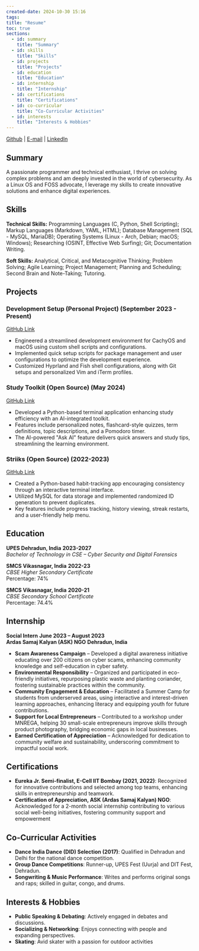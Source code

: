 ```yaml
---
created-date: 2024-10-30 15:16
tags: 
title: "Resume"
toc: true
sections:
  - id: summary
    title: "Summary"
  - id: skills
    title: "Skills"
  - id: projects
    title: "Projects"
  - id: education
    title: "Education"
  - id: internship
    title: "Internship"
  - id: certifications
    title: "Certifications"
  - id: co-curricular
    title: "Co-Curricular Activities"
  - id: interests
    title: "Interests & Hobbies"
---
```


[Github](https://github.com/harshdeepsinghin) | [E-mail](contact@harshdeepsingh.in) | [LinkedIn](https://www.linkedin.com/in/harshdeepsinghin/)

## Summary
A passionate programmer and technical enthusiast, I thrive on solving complex problems and am deeply invested in the world of cybersecurity. As a Linux OS and FOSS advocate, I leverage my skills to create innovative solutions and enhance digital experiences.

## Skills

**Technical Skills:** Programming Languages (C, Python, Shell Scripting); Markup Languages (Markdown, YAML, HTML); Database Management (SQL - MySQL, MariaDB); Operating Systems (Linux - Arch, Debian; macOS; Windows); Researching (OSINT, Effective Web Surfing); Git; Documentation Writing.

**Soft Skills:** Analytical, Critical, and Metacognitive Thinking; Problem Solving; Agile Learning; Project Management; Planning and Scheduling; Second Brain and Note-Taking; Tutoring.
## Projects

### Development Setup (Personal Project) (September 2023 - Present)

[GitHub Link](https://github.com/harshdeepsinghin/dotfiles)

- Engineered a streamlined development environment for CachyOS and macOS using custom shell scripts and configurations.
- Implemented quick setup scripts for package management and user configurations to optimize the development experience.
- Customized Hyprland and Fish shell configurations, along with Git setups and personalized Vim and iTerm profiles.

### Study Toolkit (Open Source) (May 2024)

[GitHub Link](https://github.com/harshdeepsinghin/StudyToolkit)

- Developed a Python-based terminal application enhancing study efficiency with an AI-integrated toolkit.
- Features include personalized notes, flashcard-style quizzes, term definitions, topic descriptions, and a Pomodoro timer.
- The AI-powered "Ask AI" feature delivers quick answers and study tips, streamlining the learning environment.

### Striiks (Open Source) (2022-2023)

[GitHub Link](https://github.com/harshdeepsinghin/Striiks)

- Created a Python-based habit-tracking app encouraging consistency through an interactive terminal interface.
- Utilized MySQL for data storage and implemented randomized ID generation to prevent duplicates.
- Key features include progress tracking, history viewing, streak restarts, and a user-friendly help menu.

## Education

**UPES Dehradun, India** **2023-2027**  
_Bachelor of Technology in CSE – Cyber Security and Digital Forensics_  

**SMCS Vikasnagar, India** **2022-23**  
_CBSE Higher Secondary Certificate_  
Percentage: 74%

**SMCS Vikasnagar, India** **2020-21**  
_CBSE Secondary School Certificate_  
Percentage: 74.4%

## Internship

**Social Intern**							                          **June 2023 – August 2023**  
**Ardas Samaj Kalyan (ASK) NGO**					           **Dehradun, India**  

- **Scam Awareness Campaign** – Developed a digital awareness initiative educating over 200 citizens on cyber scams, enhancing community knowledge and self-education in cyber safety.
- **Environmental Responsibility** – Organized and participated in eco-friendly initiatives, repurposing plastic waste and planting coriander, fostering sustainable practices within the community.
- **Community Engagement & Education** – Facilitated a Summer Camp for students from underserved areas, using interactive and interest-driven learning approaches, enhancing literacy and equipping youth for future contributions.
- **Support for Local Entrepreneurs** – Contributed to a workshop under MNREGA, helping 30 small-scale entrepreneurs improve skills through product photography, bridging economic gaps in local businesses.
- **Earned Certification of Appreciation** – Acknowledged for dedication to community welfare and sustainability, underscoring commitment to impactful social work.



## Certifications
- **Eureka Jr. Semi-finalist, E-Cell IIT Bombay (2021, 2022)**: Recognized for innovative contributions and selected among top teams, enhancing skills in entrepreneurship and teamwork.
- **Certification of Appreciation, ASK (Ardas Samaj Kalyan) NGO**: Acknowledged for a 2-month social internship contributing to various social well-being initiatives, fostering community support and empowerment


## Co-Curricular Activities

- **Dance India Dance (DID) Selection (2017)**: Qualified in Dehradun and Delhi for the national dance competition.
- **Group Dance Competitions**: Runner-up, UPES Fest (Uurja) and DIT Fest, Dehradun.
- **Songwriting & Music Performance**: Writes and performs original songs and raps; skilled in guitar, congo, and drums.

## Interests & Hobbies

- **Public Speaking & Debating**: Actively engaged in debates and discussions.
- **Socializing & Networking**: Enjoys connecting with people and expanding perspectives.
- **Skating**: Avid skater with a passion for outdoor activities